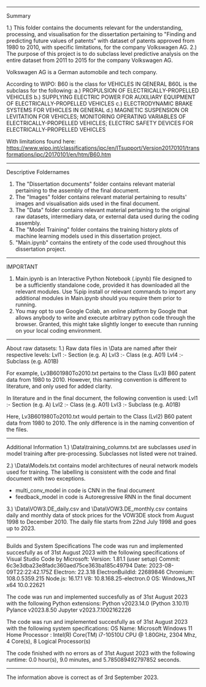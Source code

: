 ***************
Summary

1.) This folder contains the documents relevant for the understanding, processing, and visualisation for the dissertation pertaining to "Finding and predicting future values of patents" with dataset of patents approved from 1980 to 2010, with specific limitations, for the company Volkswagen AG. 
2.) The purpose of this project is to do subclass level predictive analysis on the entire dataset from 2011 to 2015 for the company Volkswagen AG.

Volkswagen AG is a German automobile and tech company. 

According to WIPO:
B60 is the class for VEHICLES IN GENERAL
B60L is the subclass for the following:
	a.) PROPULSION OF ELECTRICALLY-PROPELLED VEHICLES
	b.) SUPPLYING ELECTRIC POWER FOR AUXILIARY EQUIPMENT OF ELECTRICALLY-PROPELLED VEHICLES
	c.) ELECTRODYNAMIC BRAKE SYSTEMS FOR VEHICLES IN GENERAL
	d.) MAGNETIC SUSPENSION OR LEVITATION FOR VEHICLES; 
	    MONITORING OPERATING VARIABLES OF ELECTRICALLY-PROPELLED VEHICLES; 
            ELECTRIC SAFETY DEVICES FOR ELECTRICALLY-PROPELLED VEHICLES

With limitations found here: https://www.wipo.int/classifications/ipc/en/ITsupport/Version20170101/transformations/ipc/20170101/en/htm/B60.htm

***************
Descriptive Foldernames

1) The "Dissertation documents" folder contains relevant material pertaining to the assembly of the final document.
2) The "Images" folder contains relevant material pertaining to results' images and visualisation aids used in the final document. 
3) The "Data" folder contains relevant material pertaining to the original raw datasets, intermediary data, or external data used during the coding assembly.
4) The "Model Training" folder contains the training history plots of machine learning models used in this dissertation project.
4) "Main.ipynb" contains the entirety of the code used throughout this dissertation project.

***************
IMPORTANT
1) Main.ipynb is an Interactive Python Notebook (.ipynb) file designed to be a sufficiently standalone code, provided it has downloaded all the relevant modules. Use %pip install or relevant commands to import any additional modules in Main.ipynb should you require them prior to running.
2) You may opt to use Google Colab, an online platform by Google that allows anybody to write and execute arbitrary python code through the browser. Granted, this might take slightly longer to execute than running on your local coding environment.

***************
About raw datasets:
1.) Raw data files in \Data are named after their respective levels: 
Lvl1 :- Section (e.g. A)
Lvl3 :- Class (e.g. A01)
Lvl4 :- Subclass (e.g. A01B)

For example, Lv3B601980To2010.txt pertains to the Class (Lv3) B60 patent data from 1980 to 2010. However, this naming convention is different to literature, and only used for added clarity. 

In literature and in the final document, the following convention is used:
Lvl1 :- Section (e.g. A)
Lvl2 :- Class (e.g. A01)
Lvl3 :- Subclass (e.g. A01B)

Here, Lv3B601980To2010.txt would pertain to the Class (Lvl2) B60 patent data from 1980 to 2010. The only difference is in the naming convention of the files.

***************
Additional Information
1.) \Data\training_columns.txt are subclasses *used* in model training after pre-processing. Subclasses not listed were not trained.

2.) \Data\Models.txt contains model architectures of neural network models used for training. The labelling is consistent with the code and final document with two exceptions.
 - multi_conv_model in code is CNN in the final document
 - feedback_model in code is Autoregressive RNN in the final document 

3.) \Data\VOW3.DE_daily.csv and \Data\VOW3.DE_monthly.csv contains daily and monthly data of stock prices for the VOW3DE stock from August 1998 to December 2010. The daily file starts from 22nd July 1998 and goes up to 2023.

***************
Builds and System Specifications
The code was run and implemented succesfully as of 31st August 2023 with the following specifications of Visual Studio Code by Microsoft:
Version: 1.81.1 (user setup)
Commit: 6c3e3dba23e8fadc360aed75ce363ba185c49794
Date: 2023-08-09T22:22:42.175Z
Electron: 22.3.18
ElectronBuildId: 22689846
Chromium: 108.0.5359.215
Node.js: 16.17.1
V8: 10.8.168.25-electron.0
OS: Windows_NT x64 10.0.22621

The code was run and implemented succesfully as of 31st August 2023 with the following Python extensions:
Python v2023.14.0 (Python 3.10.11)
Pylance v2023.8.50 
Jupyter v2023.7.1002162226

The code was run and implemented succesfully as of 31st August 2023 with the following system specifications:
OS Name: Microsoft Windows 11 Home
Processor : Intel(R) Core(TM) i7-10510U CPU @ 1.80GHz, 2304 Mhz, 4 Core(s), 8 Logical Processor(s)

The code finished with no errors as of 31st August 2023 with the following runtime:
0.0 hour(s), 9.0 minutes, and 5.785089492797852 seconds.

***************
The information above is correct as of 3rd September 2023.
